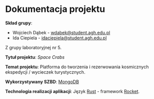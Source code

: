 # Dokumentacja projektu

**Skład grupy**:
- Wojciech Dąbek - wdabek@student.agh.edu.pl
- Ida Ciepiela - idaciepiela@student.agh.edu.pl

Z grupy laboratoryjnej nr 5.

**Tytuł projektu**: *Space Crabs*

**Temat projektu**: Platforma do tworzenia i rezerwowania kosmicznych ekspedycji / wycieczek turystycznych.

**Wykorzystywany SZBD**: [MongoDB](https://www.mongodb.com/)

**Technologia realizacji aplikacji**: Język [Rust](https://www.rust-lang.org/) - framework [Rocket](https://rocket.rs/).
